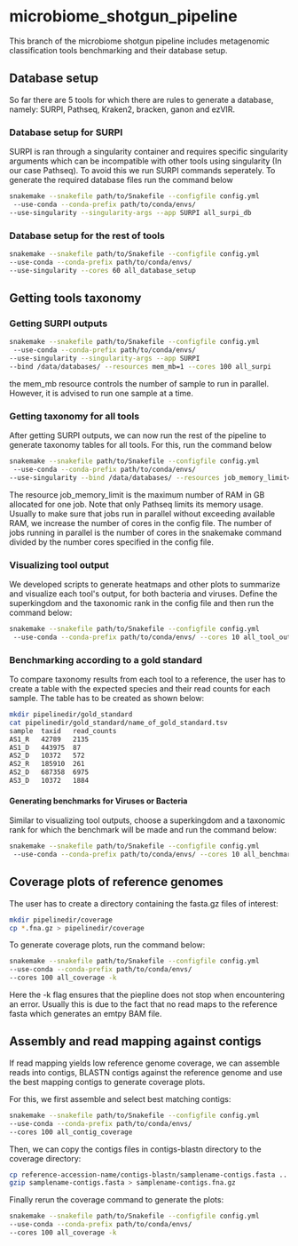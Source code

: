 # microbiome_shotgun_pipeline

This branch of the microbiome shotgun pipeline includes metagenomic classification tools benchmarking and their database setup.
## Database setup
So far there are 5 tools for which there are rules to generate a database, namely: SURPI, Pathseq, Kraken2, bracken, ganon
and ezVIR.
### Database setup for SURPI
SURPI is ran through a singularity container and requires specific singularity arguments which can be incompatible with other tools using singularity (In our case Pathseq).
To avoid this we run SURPI commands seperately.
To generate the required database files run the command below
```bash
snakemake --snakefile path/to/Snakefile --configfile config.yml
 --use-conda --conda-prefix path/to/conda/envs/ 
--use-singularity --singularity-args --app SURPI all_surpi_db
```
### Database setup for the rest of tools
```bash
snakemake --snakefile path/to/Snakefile --configfile config.yml 
--use-conda --conda-prefix path/to/conda/envs/ 
--use-singularity --cores 60 all_database_setup 
```

## Getting tools taxonomy

### Getting SURPI outputs
```bash
snakemake --snakefile path/to/Snakefile --configfile config.yml
 --use-conda --conda-prefix path/to/conda/envs/ 
--use-singularity --singularity-args --app SURPI 
--bind /data/databases/ --resources mem_mb=1 --cores 100 all_surpi
```
the mem_mb resource controls the number of sample to run in parallel. However, it is advised to run one sample at a time.
### Getting taxonomy for all tools
After getting SURPI outputs, we can now run the rest of the pipeline to generate taxonomy tables for all tools. For this,
run the command below
```bash
snakemake --snakefile path/to/Snakefile --configfile config.yml
 --use-conda --conda-prefix path/to/conda/envs/ 
--use-singularity --bind /data/databases/ --resources job_memory_limit=30 --cores 100 all_tax
```
The resource job_memory_limit is the maximum number of RAM in GB allocated for one job. Note that only Pathseq limits its memory usage.
Usually to make sure that jobs run in parallel without exceeding available RAM, we increase the number of cores in the config file.
The number of jobs running in parallel is the number of cores in the snakemake command divided by the number cores specified in the config file.

### Visualizing tool output
We developed scripts to generate heatmaps and other plots to summarize and visualize each tool's output, for both bacteria and viruses.
Define the superkingdom and the taxonomic rank in the config file and then run the command below:
```bash
snakemake --snakefile path/to/Snakefile --configfile config.yml
 --use-conda --conda-prefix path/to/conda/envs/ --cores 10 all_tool_out 
```

### Benchmarking according to a gold standard
To compare taxonomy results from each tool to a reference, the user has to create a table with the expected species and their read counts for each sample.
The table has to be created as shown below:
```bash
mkdir pipelinedir/gold_standard
cat pipelinedir/gold_standard/name_of_gold_standard.tsv
sample	taxid	read_counts
AS1_R	42789	2135
AS1_D	443975	87
AS2_D	10372	572
AS2_R	185910	261
AS2_D	687358	6975
AS3_D	10372	1884
```
#### Generating benchmarks for Viruses or Bacteria
Similar to visualizing tool outputs, choose a superkingdom and a taxonomic rank for which the benchmark will be made and run the command below: 
```bash
snakemake --snakefile path/to/Snakefile --configfile config.yml
 --use-conda --conda-prefix path/to/conda/envs/ --cores 10 all_benchmark
```


## Coverage plots of reference genomes
The user has to create a directory containing the fasta.gz files of interest:
```bash
mkdir pipelinedir/coverage
cp *.fna.gz > pipelinedir/coverage
```
To generate coverage plots, run the command below:
```bash
snakemake --snakefile path/to/Snakefile --configfile config.yml 
--use-conda --conda-prefix path/to/conda/envs/ 
--cores 100 all_coverage -k
```
Here the -k flag ensures that the piepline does not stop when encountering an error. Usually this is due to the fact that 
no read maps to the reference fasta which generates an emtpy BAM file.

## Assembly and read mapping against contigs
If read mapping yields low reference genome coverage, we can assemble reads into contigs, BLASTN contigs against the 
reference genome and use the best mapping contigs to generate coverage plots.

For this, we first assemble and select best matching contigs:
```bash
snakemake --snakefile path/to/Snakefile --configfile config.yml 
--use-conda --conda-prefix path/to/conda/envs/ 
--cores 100 all_contig_coverage
```
Then, we can copy the contigs files in contigs-blastn directory to the coverage directory:
```bash
cp reference-accession-name/contigs-blastn/samplename-contigs.fasta ..
gzip samplename-contigs.fasta > samplename-contigs.fna.gz
```
Finally rerun the coverage command to generate the plots:
```bash
snakemake --snakefile path/to/Snakefile --configfile config.yml 
--use-conda --conda-prefix path/to/conda/envs/ 
--cores 100 all_coverage -k
```

